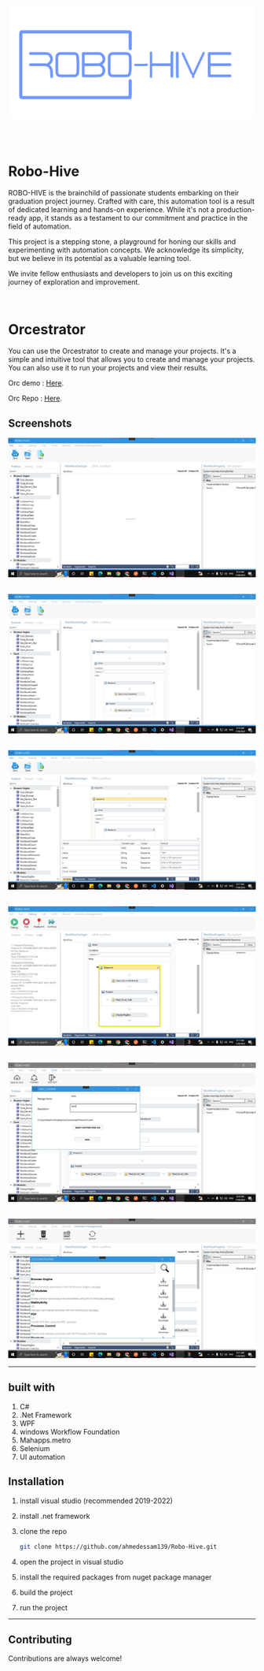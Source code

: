 
<div align="center">
  
![Robo-Hive Logo](/readme/main_logo.svg)

</div>

<br>
<br>



# Robo-Hive
ROBO-HIVE is the brainchild of passionate students embarking on their graduation project journey. Crafted with care, this automation tool is a result of dedicated learning and hands-on experience. While it's not a production-ready app, it stands as a testament to our commitment and practice in the field of automation.

This project is a stepping stone, a playground for honing our skills and experimenting with automation concepts. We acknowledge its simplicity, but we believe in its potential as a valuable learning tool.

We invite fellow enthusiasts and developers to join us on this exciting journey of exploration and improvement.

<br>

# Orcestrator 
You can use the Orcestrator to create and manage your projects. It's a simple and intuitive tool that allows you to create and manage your projects. You can also use it to run your projects and view their results.

Orc demo : [Here](https://robo-hive-frontend-landingpage-dashboard.vercel.app/).

Orc Repo : [Here](https://github.com/ahmedessam139/Robo-Hive_Frontend_Landingpage-Dashboard).



## Screenshots

![opened project](/readme/1.jpg)
<br>
<br>

![opened project](/readme/2.jpg)
<br>
<br>

![opened project](/readme/3.jpg)
<br>
<br>

![opened project](/readme/4.jpg)
<br>
<br>

![opened project](/readme/5.jpg)
<br>
<br>

![opened project](/readme/6.jpg)

---
## built with
1. C#
2. .Net Framework
3. WPF
4. windows Workflow Foundation
5. Mahapps.metro
6. Selenium
7. UI automation


## Installation

1. install visual studio (recommended 2019-2022)
2. install .net framework 
3. clone the repo
    ```bash
    git clone https://github.com/ahmedessam139/Robo-Hive.git

    ```

4. open the project in visual studio
5. install the required packages from nuget package manager
6. build the project
7. run the project

---

## Contributing

Contributions are always welcome!   
